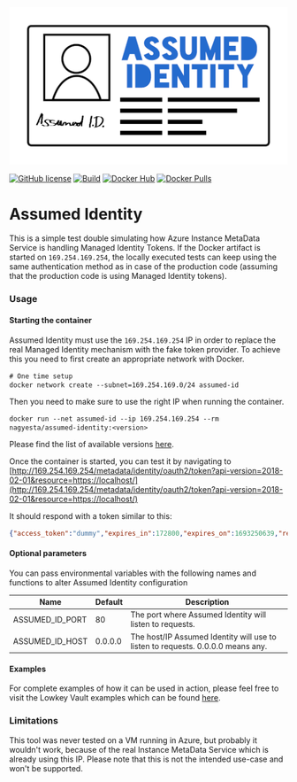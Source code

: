 
![AssumedIdentity](.github/assets/AssumedIdentity-Logo-512.png)

[![GitHub license](https://img.shields.io/github/license/nagyesta/assumed-identity?color=informational)](https://raw.githubusercontent.com/nagyesta/assumed-identity/main/LICENSE)
[![Build](https://img.shields.io/github/actions/workflow/status/nagyesta/assumed-identity/gradle-ci.yml?logo=github&branch=main)](https://github.com/nagyesta/assumed-identity/actions/workflows/gradle-ci.yml)
[![Docker Hub](https://img.shields.io/docker/v/nagyesta/assumed-identity?label=docker%20hub&logo=docker&sort=semver)](https://hub.docker.com/r/nagyesta/assumed-identity)
[![Docker Pulls](https://img.shields.io/docker/pulls/nagyesta/assumed-identity?logo=docker)](https://hub.docker.com/r/nagyesta/assumed-identity)

# Assumed Identity

This is a simple test double simulating how Azure Instance MetaData Service is handling Managed Identity Tokens.
If the Docker artifact is started on `169.254.169.254`, the locally executed tests can keep using the same 
authentication method as in case of the production code (assuming that the production code is using Managed Identity 
tokens).

### Usage

#### Starting the container

Assumed Identity must use the `169.254.169.254` IP in order to replace the real Managed Identity mechanism with the fake
token provider. To achieve this you need to first create an appropriate network with Docker.

```
# One time setup
docker network create --subnet=169.254.169.0/24 assumed-id
```

Then you need to make sure to use the right IP when running the container.

```
docker run --net assumed-id --ip 169.254.169.254 --rm nagyesta/assumed-identity:<version>
```

Please find the list of available versions [here](https://hub.docker.com/r/nagyesta/assumed-identity/tags).

Once the container is started, you can test it by navigating to 
[http://169.254.169.254/metadata/identity/oauth2/token?api-version=2018-02-01&resource=https://localhost/](http://169.254.169.254/metadata/identity/oauth2/token?api-version=2018-02-01&resource=https://localhost/)

It should respond with a token similar to this:

```json
{"access_token":"dummy","expires_in":172800,"expires_on":1693250639,"refresh_token":"dummy","resource":"https://localhost/","token_type":1}
```
#### Optional parameters

You can pass environmental variables with the following names and functions to alter Assumed Identity configuration

| Name            | Default | Description                                                                     |
|-----------------|---------|---------------------------------------------------------------------------------|
| ASSUMED_ID_PORT | 80      | The port where Assumed Identity will listen to requests.                        |
| ASSUMED_ID_HOST | 0.0.0.0 | The host/IP Assumed Identity will use to listen to requests. 0.0.0.0 means any. |

#### Examples

For complete examples of how it can be used in action, please feel free to visit the Lowkey Vault examples which can
be found [here](https://github.com/nagyesta/lowkey-vault#example-projects).

### Limitations

This tool was never tested on a VM running in Azure, but probably it wouldn't work, because of the real Instance 
MetaData Service which is already using this IP. Please note that this is not the intended use-case and won't be
supported.
